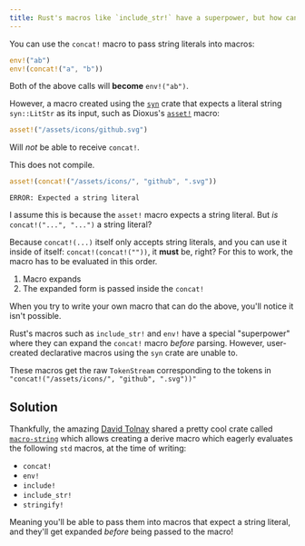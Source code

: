 ```yaml
---
title: Rust's macros like `include_str!` have a superpower, but how can *our* code achieve it?
---
```


You can use the `concat!` macro to pass string literals into macros:

```rs
env!("ab")
env!(concat!("a", "b"))
```

Both of the above calls will **become** `env!("ab")`.

However, a macro created using the [`syn`](https://crates.io/crates/syn) crate that expects a literal string `syn::LitStr` as its input, such as Dioxus's [`asset!`](https://docs.rs/dioxus/0.6.3/dioxus/prelude/macro.asset.html) macro:

```rs
asset!("/assets/icons/github.svg")
```

Will _not_ be able to receive `concat!`.

This does not compile.

```rs
asset!(concat!("/assets/icons/", "github", ".svg"))
```

<div class="error">

```
ERROR: Expected a string literal
```

</div>

I assume this is because the `asset!` macro expects a string literal. But _is_ `concat!("...", "...")` a string literal?

Because `concat!(...)` itself only accepts string literals, and you can use it inside of itself: `concat!(concat!(""))`, it **must** be, right? For this to work, the macro has to be evaluated in this order.

1. Macro expands
1. The expanded form is passed inside the `concat!`

When you try to write your own macro that can do the above, you'll notice it isn't possible.

Rust's macros such as `include_str!` and `env!` have a special "superpower" where they can expand the `concat!` macro _before_ parsing. However, user-created declarative macros using the `syn` crate are unable to.

These macros get the raw `TokenStream` corresponding to the tokens in `"concat!("/assets/icons/", "github", ".svg"))"`

## Solution

Thankfully, the amazing [David Tolnay](https://github.com/dtolnay) shared a pretty cool crate called [`macro-string`](https://crates.io/crates/macro-string) which allows creating a derive macro which eagerly evaluates the following `std` macros, at the time of writing:

- `concat!`
- `env!`
- `include!`
- `include_str!`
- `stringify!`

Meaning you'll be able to pass them into macros that expect a string literal, and they'll get expanded _before_ being passed to the macro!
